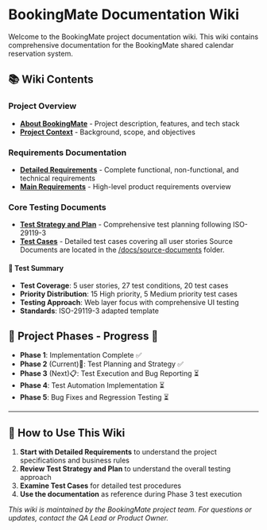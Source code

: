 # BookingMate Documentation Wiki

Welcome to the BookingMate project documentation wiki. This wiki contains comprehensive documentation for the BookingMate shared calendar reservation system.

## 📚 Wiki Contents

### Project Overview
- **[About BookingMate](../ABOUT.md)** - Project description, features, and tech stack
- **[Project Context](../ABOUT.md#project-context)** - Background, scope, and objectives

### Requirements Documentation
- **[Detailed Requirements](DetailedRequirements.md)** - Complete functional, non-functional, and technical requirements
- **[Main Requirements](../REQUIREMENTS.md)** - High-level product requirements overview

### Core Testing Documents
- **[Test Strategy and Plan](TestStrategyAndPlan)** - Comprehensive test planning following ISO-29119-3
- **[Test Cases](TestCases)** - Detailed test cases covering all user stories
Source Documents are located in the [/docs/source-documents](../../docs/source-documents) folder.

#### 🧪 Test Summary
- **Test Coverage**: 5 user stories, 27 test conditions, 20 test cases
- **Priority Distribution**: 15 High priority, 5 Medium priority test cases
- **Testing Approach**: Web layer focus with comprehensive UI testing
- **Standards**: ISO-29119-3 adapted template

## 🔄 Project Phases - Progress 🏁

- **Phase 1**: Implementation Complete ✅ 
- **Phase 2** (Current)📌: Test Planning and Strategy ✅
- **Phase 3** (Next)📋: Test Execution and Bug Reporting ⏳
- **Phase 4**: Test Automation Implementation ⏳
- **Phase 5**: Bug Fixes and Regression Testing ⏳

---

## 📖 How to Use This Wiki
1. **Start with Detailed Requirements** to understand the project specifications and business rules
2. **Review Test Strategy and Plan** to understand the overall testing approach
3. **Examine Test Cases** for detailed test procedures
4. **Use the documentation** as reference during Phase 3 test execution

*This wiki is maintained by the BookingMate project team. For questions or updates, contact the QA Lead or Product Owner.*